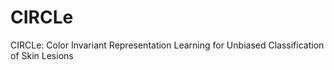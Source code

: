 # CIRCLe
CIRCLe: Color Invariant Representation Learning for Unbiased Classification of Skin Lesions
